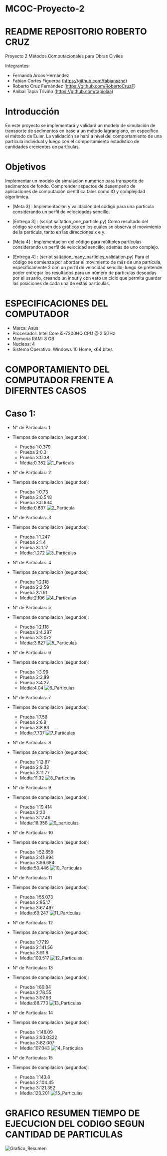 # MCOC-Proyecto-2

# README REPOSITORIO ROBERTO CRUZ

Proyecto 2 Métodos Computacionales para Obras Civiles

Integrantes:

- Fernanda Arcos Hernández
- Fabian Cortes Figueroa (https://github.com/fabianszne)
- Roberto Cruz Fernández (https://github.com/RobertoCruzF)
- Anibal Tapia Triviño   (https://github.com/tapiolaa)

# Introducción
En este proyecto se implementará y validará un modelo de simulación de transporte de sedimentos en base a un método lagrangiano, en específico el método de Euler. 
La validación se hará a nivel del comportamiento de una partícula individual y luego con el comportamiento estadístico de cantidades
crecientes de partículas.

# Objetivos
Implementar un modelo de simulacion numerico para transporte de sedimentos de fondo. Comprender aspectos de desempeño de aplicaciones de computación científica tales como IO y complejidad algorítmica.

- [Meta 3] : Implementación y validación del código para una partícula considerando un perfil de velocidades sencillo.
- [Entrega 3] : (script saltation_one_particle.py) Como resultado del código se obtienen dos gráficos en los cuales se observa el movimiento de la partícula, tanto en las direcciones x e y.

- [Meta 4] : Implementacion del código para múltiples partículas considerando un perfil de velocidad sencillo; además de uno complejo.
- [Entrega 4] : (script saltation_many_particles_validation.py) Para el código se comienza por abordar el movimiento de más de una partícula, específicamente 2 con un perfil de velocidad sencillo; luego se pretende poder entregar los resultados para un número de partículas deseadas por el usuario, creando un input y con esto un ciclo que permita guardar las posiciones de cada una de estas partículas.

# ESPECIFICACIONES DEL COMPUTADOR

- Marca: Asus
- Procesador: Intel Core i5-7300HQ CPU @ 2.5GHz 
- Memoria RAM: 8 GB
- Nucleos: 4
- Sistema Operativo: Windows 10 Home, x64 bites

# COMPORTAMIENTO DEL COMPUTADOR FRENTE A DIFERNTES CASOS


# Caso 1:

- N° de Particulas: 1
- Tiempos de compilacion (segundos):
	* Prueba 1:0.379
	* Prueba 2:0.3
	* Prueba 3:0.38
	* Media:0.352
![1_Particula](https://user-images.githubusercontent.com/30905557/66690983-eb01dd80-ec69-11e9-8292-08cf6f5423d6.png)

- N° de Particulas: 2
- Tiempos de compilacion (segundos):
	* Prueba 1:0.73
	* Prueba 2:0.548
	* Prueba 3:0.634
	* Media:0.637
![2_Particula](https://user-images.githubusercontent.com/30905557/66690982-eb01dd80-ec69-11e9-87e9-436c6d7a6077.png)
- N° de Particulas: 3
- Tiempos de compilacion (segundos):
	* Prueba 1:1.247
	* Prueba 2:1.4
	* Prueba 3: 1.17
	* Media:1.272
![3_Particulas](https://user-images.githubusercontent.com/30905557/66690981-ea694700-ec69-11e9-82ae-8ce50232dae0.png)

- N° de Particulas: 4
- Tiempos de compilacion (segundos):
	* Prueba 1:2.118
	* Prueba 2:2.59
	* Prueba 3:1.61
	* Media:2.106
![4_Particulas](https://user-images.githubusercontent.com/30905557/66690980-e9d0b080-ec69-11e9-92d6-1403c98a6f52.png)

- N° de Particulas: 5
- Tiempos de compilacion (segundos):
	* Prueba 1:2.118
	* Prueba 2:4.287
	* Prueba 3:3.072
	* Media:3.627
![5_Particulas](https://user-images.githubusercontent.com/30905557/66690978-e9381a00-ec69-11e9-8ec7-2427d3c937d7.png)

- N° de Particulas: 6
- Tiempos de compilacion (segundos):
	* Prueba 1:3.96
	* Prueba 2:3.89
	* Prueba 3:4.27
	* Media:4.04
![6_Particulas](https://user-images.githubusercontent.com/30905557/66690977-e9381a00-ec69-11e9-832d-53aa7ea389e4.png)


- N° de Particulas: 7
- Tiempos de compilacion (segundos):
	* Prueba 1:7.58
	* Prueba 2:6.8
	* Prueba 3:8.83
	* Media:7.737
![7_Particulas](https://user-images.githubusercontent.com/30905557/66690976-e9381a00-ec69-11e9-803a-5c3b7c675242.png)
- N° de Particulas: 8
- Tiempos de compilacion (segundos):
	* Prueba 1:12.87
	* Prueba 2:9.32
	* Prueba 3:11.77
	* Media:11.32
![8_Particulas](https://user-images.githubusercontent.com/30905557/66690975-e89f8380-ec69-11e9-9ff1-39df4d0d1a7b.png)

- N° de Particulas: 9
- Tiempos de compilacion (segundos):
	* Prueba 1:19.414
	* Prueba 2:20
	* Prueba 3:17.46
	* Media:18.958
![9_particulas](https://user-images.githubusercontent.com/30905557/66690974-e89f8380-ec69-11e9-9208-5bda435bce37.png)

- N° de Particulas: 10
- Tiempos de compilacion (segundos):
	* Prueba 1:52.659
	* Prueba 2:41.994
	* Prueba 3:56.684
	* Media:50.446
![10_Particulas](https://user-images.githubusercontent.com/30905557/66690973-e89f8380-ec69-11e9-8c6f-ce461ed9a2fa.png)

- N° de Particulas: 11
- Tiempos de compilacion (segundos):
	* Prueba 1:55.073
	* Prueba 2:85.17
	* Prueba 3:67.497
	* Media:69.247
![11_Particulas](https://user-images.githubusercontent.com/30905557/66690972-e89f8380-ec69-11e9-9458-b2a6fef1c676.png)

- N° de Particulas: 12
- Tiempos de compilacion (segundos):
	* Prueba 1:77.19
	* Prueba 2:141.56
	* Prueba 3:91.8
	* Media:103.517
![12_Particulas](https://user-images.githubusercontent.com/30905557/66690971-e806ed00-ec69-11e9-9fe4-5fa1d514d8f5.png)

- N° de Particulas: 13
- Tiempos de compilacion (segundos):
	* Prueba 1:89.84
	* Prueba 2:78.55
	* Prueba 3:97.93
	* Media:88.773
![13_Particulas](https://user-images.githubusercontent.com/30905557/66690970-e806ed00-ec69-11e9-986f-dc204824c10d.png)

- N° de Particulas: 14
- Tiempos de compilacion (segundos):
	* Prueba 1:146.09
	* Prueba 2:93.0322
	* Prueba 3:82.007
	* Media:107.043
![14_Particulas](https://user-images.githubusercontent.com/30905557/66690969-e76e5680-ec69-11e9-84b6-6c072cab7cbb.png)

- N° de Particulas: 15
- Tiempos de compilacion (segundos):
	* Prueba 1:143.8
	* Prueba 2:104.45
	* Prueba 3:121.352
	* Media:123.201
![15_Particulas](https://user-images.githubusercontent.com/30905557/66690968-e76e5680-ec69-11e9-8a39-09753e506794.png)


# GRAFICO RESUMEN TIEMPO DE EJECUCION DEL CODIGO SEGUN CANTIDAD DE PARTICULAS

![Grafico_Resumen](https://user-images.githubusercontent.com/30905557/66690967-e76e5680-ec69-11e9-8460-d66b677a7a75.PNG)

